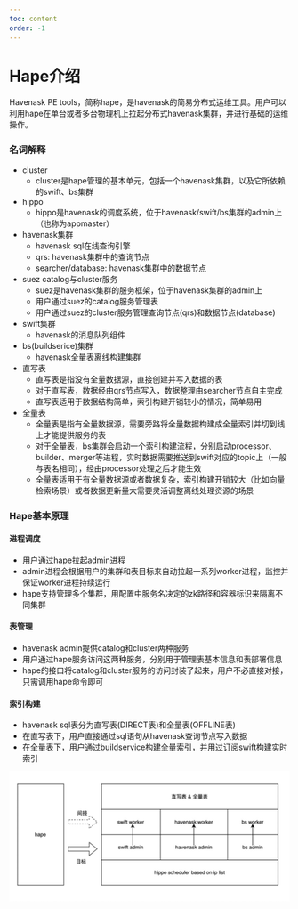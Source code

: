 ```yaml
---
toc: content
order: -1
---
```


# Hape介绍
Havenask PE tools，简称hape，是havenask的简易分布式运维工具。用户可以利用hape在单台或者多台物理机上拉起分布式havenask集群，并进行基础的运维操作。

### 名词解释
* cluster
    * cluster是hape管理的基本单元，包括一个havenask集群，以及它所依赖的swift、bs集群
* hippo
    * hippo是havenask的调度系统，位于havenask/swift/bs集群的admin上（也称为appmaster）
* havenask集群
    * havenask sql在线查询引擎
    * qrs: havenask集群中的查询节点
    * searcher/database: havenask集群中的数据节点
* suez catalog与cluster服务
    * suez是havenask集群的服务框架，位于havenask集群的admin上
    * 用户通过suez的catalog服务管理表
    * 用户通过suez的cluster服务管理查询节点(qrs)和数据节点(database)
* swift集群
    * havenask的消息队列组件
* bs(buildserice)集群
    * havenask全量表离线构建集群
* 直写表
    * 直写表是指没有全量数据源，直接创建并写入数据的表
    * 对于直写表，数据经由qrs节点写入，数据整理由searcher节点自主完成
    * 直写表适用于数据结构简单，索引构建开销较小的情况，简单易用
* 全量表
    * 全量表是指有全量数据源，需要旁路将全量数据构建成全量索引并切到线上才能提供服务的表
    * 对于全量表，bs集群会启动一个索引构建流程，分别启动processor、builder、merger等进程，实时数据需要推送到swift对应的topic上（一般与表名相同），经由processor处理之后才能生效
    * 全量表适用于有全量数据源或者数据复杂，索引构建开销较大（比如向量检索场景）或者数据更新量大需要灵活调整离线处理资源的场景
### Hape基本原理

#### 进程调度
* 用户通过hape拉起admin进程
* admin进程会根据用户的集群和表目标来自动拉起一系列worker进程，监控并保证worker进程持续运行
* hape支持管理多个集群，用配置中服务名决定的zk路径和容器标识来隔离不同集群

#### 表管理
* havenask admin提供catalog和cluster两种服务
* 用户通过hape服务访问这两种服务，分别用于管理表基本信息和表部署信息
* hape的接口将catalog和cluster服务的访问封装了起来，用户不必直接对接，只需调用hape命令即可

#### 索引构建
* havenask sql表分为直写表(DIRECT表)和全量表(OFFLINE表)
* 在直写表下，用户直接通过sql语句从havenask查询节点写入数据
* 在全量表下，用户通过buildservice构建全量索引，并用过订阅swift构建实时索引


<center>
<img src="../../_resources/hape.jpg" width="600">
</center>


